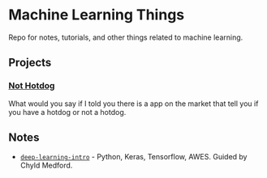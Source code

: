 # Machine Learning Things
Repo for notes, tutorials, and other things related to machine learning.

## Projects
### [Not Hotdog](https://github.com/Yihwan/not-hotdog)
What would you say if I told you there is a app on the market that tell you if you have a hotdog or not a hotdog.

## Notes
* [`deep-learning-intro`](deep-learning-intro/notes.md) - Python, Keras, Tensorflow, AWES. Guided by Chyld Medford.

